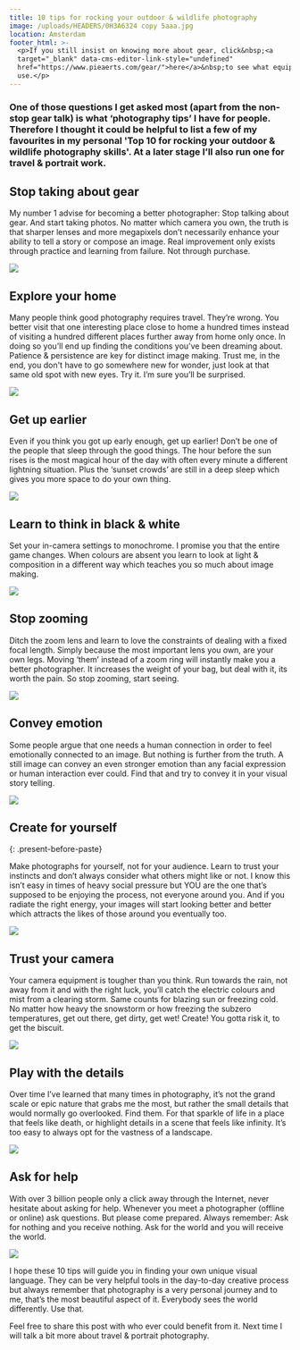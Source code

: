 ```yaml
---
title: 10 tips for rocking your outdoor & wildlife photography
image: /uploads/HEADERS/0H3A6324 copy 5aaa.jpg
location: Amsterdam
footer_html: >-
  <p>If you still insist on knowing more about gear, click&nbsp;<a
  target="_blank" data-cms-editor-link-style="undefined"
  href="https://www.pieaerts.com/gear/">here</a>&nbsp;to see what equipment I
  use.</p>
---
```


### One of those questions I get asked most (apart from the non-stop gear talk) is what ‘photography tips’ I have for people. Therefore I thought it could be helpful to list a few of my favourites in my personal 'Top 10 for rocking your outdoor & wildlife photography skills'. At a later stage I’ll also run one for travel & portrait work.&nbsp;

## Stop taking about gear

My number 1 advise for becoming a better photographer: Stop talking about gear. And start taking photos. No matter which camera you own, the truth is that sharper lenses and more megapixels don’t necessarily enhance your ability to tell a story or compose an image. Real improvement only exists through practice and learning from failure. Not through purchase.

![](/uploads/4i9a7922.jpg)

## Explore your home

Many people think good photography requires travel. They’re wrong. You better visit that one interesting place close to home a hundred times instead of visiting a hundred different places further away from home only once. In doing so you’ll end up finding the conditions you’ve been dreaming about. Patience & persistence are key for distinct image making. Trust me, in the end, you don't have to go somewhere new for wonder, just look at that same old spot with new eyes. Try it. I’m sure you’ll be surprised.&nbsp;

![](/uploads/white-out.jpg)

## Get up earlier

Even if you think you got up early enough, get up earlier! Don’t be one of the people that sleep through the good things. The hour before the sun rises is the most magical hour of the day with often every minute a different lightning situation. Plus the ‘sunset crowds’ are still in a deep sleep which gives you more space to do your own thing.

![](/uploads/493a9199.jpg)

## Learn to think in black & white

Set your in-camera settings to monochrome. I promise you that the entire game changes. When colours are absent you learn to look at light & composition in a different way which teaches you so much about image making.

![](/uploads/440a0584.jpg)

## Stop zooming

Ditch the zoom lens and learn to love the constraints of dealing with a fixed focal length. Simply because the most important lens you own, are your own legs. Moving ‘them’ instead of a zoom ring will instantly make you a better photographer. It increases the weight of your bag, but deal with it, its worth the pain. So stop zooming, start seeing.&nbsp;

![](/uploads/493a9458-1.jpg)

## Convey emotion

Some people argue that one needs a human connection in order to feel emotionally connected to an image. But nothing is further from the truth. A still image can convey an even stronger emotion than any facial expression or human interaction ever could. Find that and try to convey it in your visual story telling.&nbsp;

![](/uploads/linyanti.jpg)

## Create for yourself
{: .present-before-paste}

Make photographs for yourself, not for your audience. Learn to trust your instincts and don’t always consider what others might like or not. I know this isn’t easy in times of heavy social pressure but YOU are the one that’s supposed to be enjoying the process, not everyone around you. And if you radiate the right energy, your images will start looking better and better which attracts the likes of those around you eventually too.

![](/uploads/dusk.jpg)

## Trust your camera

Your camera equipment is tougher than you think. Run towards the rain, not away from it and with the right luck, you’ll catch the electric colours and mist from a clearing storm. Same counts for blazing sun or freezing cold. No matter how heavy the snowstorm or how freezing the subzero temperatures, get out there, get dirty, get wet! Create! You gotta risk it, to get the biscuit.&nbsp;

![](/uploads/matterhorn.jpg)

## Play with the details

Over time I’ve learned that many times in photography, it’s not the grand scale or epic nature that grabs me the most, but rather the small details that would normally go overlooked. Find them. For that sparkle of life in a place that feels like death, or highlight details in a scene that feels like infinity. It’s too easy to always opt for the vastness of a landscape.

![](/uploads/440a0175.jpg)

## Ask for help

With over 3 billion people only a click away through the Internet, never hesitate about asking for help. Whenever you meet a photographer (offline or online) ask questions. But please come prepared. Always remember: Ask for nothing and you receive nothing. Ask for the world and you will receive the world.&nbsp;

![](/uploads/dji-0113.jpg)

I hope these 10 tips will guide you in finding your own unique visual language. They can be very helpful tools in the day-to-day creative process but always remember that photography is a very personal journey and to me, that’s the most beautiful aspect of it. Everybody sees the world differently. Use that.

Feel free to share this post with who ever could benefit from it. Next time I will talk a bit more about travel & portrait photography.